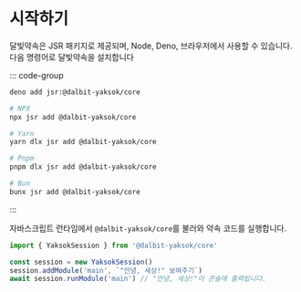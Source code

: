 # 시작하기

달빛약속은 JSR 패키지로 제공되며, Node, Deno, 브라우저에서 사용할 수 있습니다. 다음 명령어로 달빛약속을 설치합니다

::: code-group

```Bash [Deno]
deno add jsr:@dalbit-yaksok/core
```

```Bash [Others]
# NPX
npx jsr add @dalbit-yaksok/core

# Yarn
yarn dlx jsr add @dalbit-yaksok/core

# Pnpm
pnpm dlx jsr add @dalbit-yaksok/core

# Bun
bunx jsr add @dalbit-yaksok/core
```

:::

자바스크립트 런타임에서 `@dalbit-yaksok/core`를 불러와 약속 코드를 실행합니다.

```ts
import { YaksokSession } from '@dalbit-yaksok/core'

const session = new YaksokSession()
session.addModule('main', `"안녕, 세상!" 보여주기`)
await session.runModule('main') // "안녕, 세상!"이 콘솔에 출력됩니다.
```
